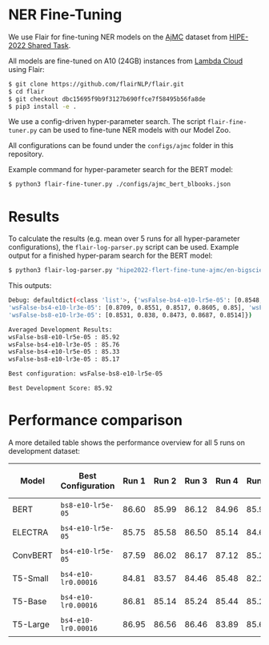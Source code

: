 # NER Fine-Tuning

We use Flair for fine-tuning NER models on the [AjMC](https://github.com/hipe-eval/HIPE-2022-data/blob/main/documentation/README-ajmc.md)
dataset from [HIPE-2022 Shared Task](https://hipe-eval.github.io/HIPE-2022/).

All models are fine-tuned on A10 (24GB) instances from [Lambda Cloud](https://lambdalabs.com/service/gpu-cloud) using Flair:

```bash
$ git clone https://github.com/flairNLP/flair.git
$ cd flair
$ git checkout dbc15695f9b9f3127b690ffce7f58495b56fa8de
$ pip3 install -e .
```

We use a config-driven hyper-parameter search. The script `flair-fine-tuner.py` can be used to fine-tune NER models with our Model Zoo.

All configurations can be found under the `configs/ajmc` folder in this repository.

Example command for hyper-parameter search for the BERT model:

```bash
$ python3 flair-fine-tuner.py ./configs/ajmc_bert_blbooks.json
```

# Results

To calculate the results (e.g. mean over 5 runs for all hyper-parameter configurations), the `flair-log-parser.py` script can be used.
Example output for a finished hyper-param search for the BERT model:

```bash
$ python3 flair-log-parser.py "hipe2022-flert-fine-tune-ajmc/en-bigscience-historical-texts/bert-base-blbooks-cased-*"
```

This outputs:

```bash
Debug: defaultdict(<class 'list'>, {'wsFalse-bs4-e10-lr5e-05': [0.8548, 0.8456, 0.8476, 0.8711, 0.8475], 
'wsFalse-bs4-e10-lr3e-05': [0.8709, 0.8551, 0.8517, 0.8605, 0.85], 'wsFalse-bs8-e10-lr5e-05': [0.866, 0.8599, 0.8612, 0.8496, 0.8592],
'wsFalse-bs8-e10-lr3e-05': [0.8531, 0.838, 0.8473, 0.8687, 0.8514]})

Averaged Development Results:
wsFalse-bs8-e10-lr5e-05 : 85.92
wsFalse-bs4-e10-lr3e-05 : 85.76
wsFalse-bs4-e10-lr5e-05 : 85.33
wsFalse-bs8-e10-lr3e-05 : 85.17

Best configuration: wsFalse-bs8-e10-lr5e-05

Best Development Score: 85.92
```

# Performance comparison

A more detailed table shows the performance overview for all 5 runs on development dataset:

| Model    | Best Configuration  | Run 1 | Run 2 | Run 3 | Run 4 | Run 5 | Averaged F1-Score
| -------- | ------------------- | ----- | ----- | ----- | ----- | ----- | -----------------
| BERT     | `bs8-e10-lr5e-05`   | 86.60 | 85.99 | 86.12 | 84.96 | 85.92 | 85.92 ± 0.53
| ELECTRA  | `bs4-e10-lr5e-05`   | 85.75 | 85.58 | 86.50 | 85.14 | 84.68 | 85.53 ± 0.61
| ConvBERT | `bs4-e10-lr5e-05`   | 87.59 | 86.02 | 86.17 | 87.12 | 85.27 | **86.43** ± 0.82
| T5-Small | `bs4-e10-lr0.00016` | 84.81 | 83.57 | 84.46 | 85.48 | 82.26 | 84.12 ± 1.11
| T5-Base  | `bs4-e10-lr0.00016` | 86.81 | 85.14 | 85.24 | 85.44 | 85.27 | 85.58 ± 0.62
| T5-Large | `bs4-e10-lr0.00016` | 86.95 | 86.56 | 86.46 | 83.89 | 85.68 | 85.91 ± 1.09
